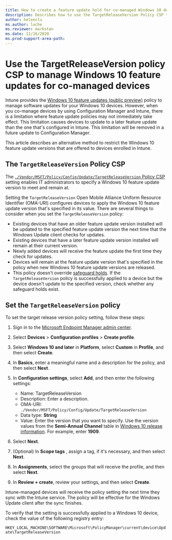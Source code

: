 ```yaml
---
title: How to create a feature update hold for co-managed Windows 10 devices
description: Describes how to use the TargetReleaseVersion Policy CSP to specify Windows 10 feature update versions for co-managed devices.
author: helenclu
ms.author: luche
ms.reviewer: markstan
ms.date: 11/16/2020
ms.prod-support-area-path:
---
```

# Use the TargetReleaseVersion policy CSP to manage Windows 10 feature updates for co-managed devices

Intune provides the [Windows 10 feature updates (public preview)](/mem/intune/protect/windows-update-for-business-configure#windows-10-feature-updates) policy to manage software updates for your Windows 10 devices. However, when you co-manage devices by using Configuration Manager and Intune, there is a limitation where feature update policies may not immediately take effect. This limitation causes devices to update to a later feature update than the one that's configured in Intune. This limitation will be removed in a future update to Configuration Manager.

This article describes an alternative method to restrict the Windows 10 feature update versions that are offered to devices enrolled in Intune.

## The `TargetReleaseVersion` Policy CSP

The [`./Vendor/MSFT/Policy/Config/Update/TargetReleaseVersion` Policy CSP](/windows/client-management/mdm/policy-csp-update#update-targetreleaseversion) setting enables IT administrators to specify a Windows 10 feature update version to meet and remain at.

Setting the `TargetReleaseVersion` Open Mobile Alliance Uniform Resource Identifier (OMA-URI) configures devices to apply the Windows 10 feature update version that's specified in its value. There are several things to consider when you set the `TargetReleaseVersion` policy:

- Existing devices that have an older feature update version installed will be updated to the specified feature update version the next time that the Windows Update client checks for updates.
- Existing devices that have a later feature update version installed will remain at their current version.
- Newly added devices will receive the feature update the first time they check for updates.
- Devices will remain at the feature update version that's specified in the policy when new Windows 10 feature update versions are released.
- This policy doesn't override [safeguard holds](/windows/deployment/update/safeguard-holds). If the `TargetReleaseVersion` policy is successfully applied to a device but the device doesn't update to the specified version, check whether any safeguard holds exist.

## Set the `TargetReleaseVersion` policy

To set the target release version policy setting, follow these steps:

1. Sign in to the [Microsoft Endpoint Manager admin center](https://go.microsoft.com/fwlink/?linkid=2109431).
2. Select **Devices** > **Configuration profiles** > **Create profile**.
3. Select **Windows 10 and later** in **Platform**, select **Custom** in **Profile**, and then select **Create**.
4. In **Basics**, enter a meaningful name and a description for the policy, and then select **Next**.
5. In **Configuration settings**, select **Add**, and then enter the following settings:

   - Name: TargetReleaseVersion
   - Description: Enter a description.
   - OMA-URI: `./Vendor/MSFT/Policy/Config/Update/TargetReleaseVersion`
   - Data type: **String**
   - Value: Enter the version that you want to specify. Use the version values from the **Semi-Annual Channel** table in [Windows 10 release information](/windows/release-information/). For example, enter **1909**.
6. Select **Next**.
7. (Optional) In **Scope tags** , assign a tag, if it's necessary, and then select **Next**.
8. In **Assignments**, select the groups that will receive the profile, and then select **Next**.
9. In **Review + create**, review your settings, and then select **Create**.

Intune-managed devices will receive the policy setting the next time they sync with the Intune service. The policy will be effective for the Windows Update client after the sync finishes.

To verify that the setting is successfully applied to a Windows 10 device, check the value of the following registry entry:

`HKEY_LOCAL_MACHINE\SOFTWARE\Microsoft\PolicyManager\current\device\Update\TargetReleaseVersion`
